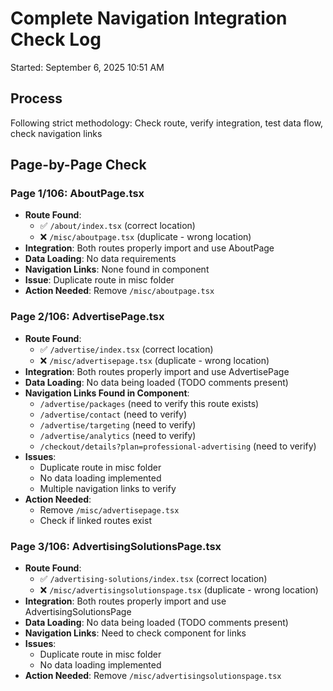 # Complete Navigation Integration Check Log
Started: September 6, 2025 10:51 AM

## Process
Following strict methodology: Check route, verify integration, test data flow, check navigation links

## Page-by-Page Check

### Page 1/106: AboutPage.tsx
- **Route Found**: 
  - ✅ `/about/index.tsx` (correct location)
  - ❌ `/misc/aboutpage.tsx` (duplicate - wrong location)
- **Integration**: Both routes properly import and use AboutPage
- **Data Loading**: No data requirements
- **Navigation Links**: None found in component
- **Issue**: Duplicate route in misc folder
- **Action Needed**: Remove `/misc/aboutpage.tsx`

### Page 2/106: AdvertisePage.tsx
- **Route Found**:
  - ✅ `/advertise/index.tsx` (correct location)
  - ❌ `/misc/advertisepage.tsx` (duplicate - wrong location)
- **Integration**: Both routes properly import and use AdvertisePage
- **Data Loading**: No data being loaded (TODO comments present)
- **Navigation Links Found in Component**:
  - `/advertise/packages` (need to verify this route exists)
  - `/advertise/contact` (need to verify)
  - `/advertise/targeting` (need to verify)
  - `/advertise/analytics` (need to verify)
  - `/checkout/details?plan=professional-advertising` (need to verify)
- **Issues**: 
  - Duplicate route in misc folder
  - No data loading implemented
  - Multiple navigation links to verify
- **Action Needed**: 
  - Remove `/misc/advertisepage.tsx`
  - Check if linked routes exist

### Page 3/106: AdvertisingSolutionsPage.tsx
- **Route Found**:
  - ✅ `/advertising-solutions/index.tsx` (correct location)
  - ❌ `/misc/advertisingsolutionspage.tsx` (duplicate - wrong location)
- **Integration**: Both routes properly import and use AdvertisingSolutionsPage
- **Data Loading**: No data being loaded (TODO comments present)
- **Navigation Links**: Need to check component for links
- **Issues**: 
  - Duplicate route in misc folder
  - No data loading implemented
- **Action Needed**: Remove `/misc/advertisingsolutionspage.tsx`